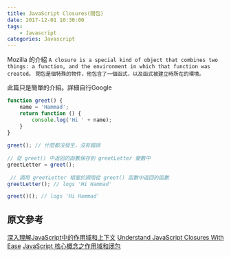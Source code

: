 ```yaml
---
title: JavaScript Closures(閉包)
date: 2017-12-01 10:30:00
tags:
    - Javascript
categories: Javascript
---
```


Mozilla 的介紹
`A closure is a special kind of object that combines two things: a function, and the environment in which that function was created。`
`閉包是個特殊的物件，他包含了一個函式，以及函式被建立時所在的環境。`
<!-- more -->

此篇只是簡單的介紹。詳細自行Google

```js
function greet() {
    name = 'Hammad';
    return function () {
        console.log('Hi ' + name);
    }
}
 
greet(); // 什麼都沒發生，沒有錯誤
 
// 從 greet() 中返回的函數保存到 greetLetter 變數中
greetLetter = greet();
 
 // 調用 greetLetter 相當於調用從 greet() 函數中返回的函數
greetLetter(); // logs 'Hi Hammad'

greet()(); // logs 'Hi Hammad'
```

原文參考
---
[深入理解JavaScript中的作用域和上下文](http://www.css88.com/archives/7255)
[Understand JavaScript Closures With Ease](http://javascriptissexy.com/understand-javascript-closures-with-ease/)
[JavaScript 核心概念之作用域和闭包](http://www.css88.com/archives/7262)